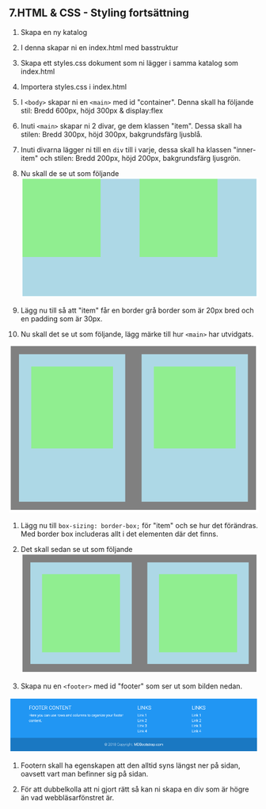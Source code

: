 ## 7.HTML & CSS - Styling fortsättning

1. Skapa en ny katalog

1. I denna skapar ni en index.html med basstruktur

1. Skapa ett styles.css dokument som ni lägger i samma katalog som index.html

1. Importera styles.css i index.html

1. I ```<body>``` skapar ni en ```<main>``` med id "container". Denna skall ha följande stil: Bredd 600px, höjd 300px & display:flex

1. Inuti ```<main>``` skapar ni 2 divar, ge dem klassen "item". Dessa skall ha stilen: Bredd 300px, höjd 300px, bakgrundsfärg ljusblå.

1. Inuti divarna lägger ni till en ```div``` till i varje, dessa skall ha klassen "inner-item" och stilen: Bredd 200px, höjd 200px, bakgrundsfärg ljusgrön.

1. Nu skall de se ut som följande ![border boxing](media/borderbox1.png "border boxing")

1. Lägg nu till så att "item" får en border grå border som är 20px bred och en padding som är 30px.

1. Nu skall det se ut som följande, lägg märke till hur ```<main>``` har utvidgats.

![border boxing](media/borderbox2.png "border boxing")

1. Lägg nu till ```box-sizing: border-box;``` för "item" och se hur det förändras. Med border box includeras allt i det elementen där det finns.

1. Det skall sedan se ut som följande ![border boxing](media/borderbox3.png "border boxing")

1. Skapa nu en ```<footer>``` med id "footer" som ser ut som bilden nedan.

![footer](media/footer.png "footer")

1. Footern skall ha egenskapen att den alltid syns längst ner på sidan, oavsett vart man befinner sig på sidan.

1. För att dubbelkolla att ni gjort rätt så kan ni skapa en div som är högre än vad webbläsarfönstret är.